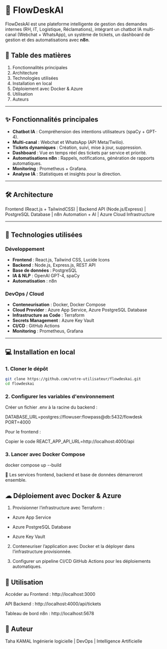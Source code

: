 # 🚀 FlowDeskAI

FlowDeskAI est une plateforme intelligente de gestion des demandes internes (RH, IT, Logistique, Réclamations), intégrant un chatbot IA multi-canal (Webchat + WhatsApp), un système de tickets, un dashboard de gestion et des automatisations avec **n8n**.  

## 📑 Table des matières
1. Fonctionnalités principales
2. Architecture
3. Technologies utilisées
4. Installation en local
5. Déploiement avec Docker & Azure
6. Utilisation
7. Auteurs

---

## ✨ Fonctionnalités principales

- **Chatbot IA** : Compréhension des intentions utilisateurs (spaCy + GPT-4).
- **Multi-canal** : Webchat et WhatsApp (API Meta/Twilio).
- **Tickets dynamiques** : Création, suivi, mise à jour, suppression.
- **Dashboard** : Vue en temps réel des tickets par service et priorité.
- **Automatisations n8n** : Rappels, notifications, génération de rapports automatiques.
- **Monitoring** : Prometheus + Grafana.
- **Analyse IA** : Statistiques et insights pour la direction.

---

## 🛠 Architecture

Frontend (React.js + TailwindCSS)
|
Backend API (Node.js/Express)
|
PostgreSQL Database
|
n8n Automation + AI
|
Azure Cloud Infrastructure




---

## 🧰 Technologies utilisées

### **Développement**
- **Frontend** : React.js, Tailwind CSS, Lucide Icons
- **Backend** : Node.js, Express.js, REST API
- **Base de données** : PostgreSQL
- **IA & NLP** : OpenAI GPT-4, spaCy
- **Automatisation** : n8n

### **DevOps / Cloud**
- **Conteneurisation** : Docker, Docker Compose
- **Cloud Provider** : Azure App Service, Azure PostgreSQL Database
- **Infrastructure as Code** : Terraform
- **Secrets Management** : Azure Key Vault
- **CI/CD** : GitHub Actions
- **Monitoring** : Prometheus, Grafana

---

## 💻 Installation en local

### 1. Cloner le dépôt
```bash
git clone https://github.com/votre-utilisateur/flowdeskai.git
cd flowdeskai
```

### 2. Configurer les variables d'environnement

Créer un fichier .env à la racine du backend :

DATABASE_URL=postgres://flowuser:flowpass@db:5432/flowdesk
PORT=4000

Pour le frontend :

Copier le code
REACT_APP_API_URL=http://localhost:4000/api

### 3. Lancer avec Docker Compose

docker compose up --build

📌 Les services frontend, backend et base de données démarreront ensemble.


## ☁ Déploiement avec Docker & Azure


1. Provisionner l’infrastructure avec Terraform :

- Azure App Service

- Azure PostgreSQL Database

- Azure Key Vault

2. Conteneuriser l’application avec Docker et la déployer dans l’infrastructure provisionnée.

3. Configurer un pipeline CI/CD GitHub Actions pour les déploiements automatiques.



## 🎯 Utilisation

Accéder au Frontend : http://localhost:3000

API Backend : http://localhost:4000/api/tickets

Tableau de bord n8n : http://localhost:5678


## 👤 Auteur

Taha KAMAL 
Ingénierie logicielle | DevOps | Intelligence Artificielle 